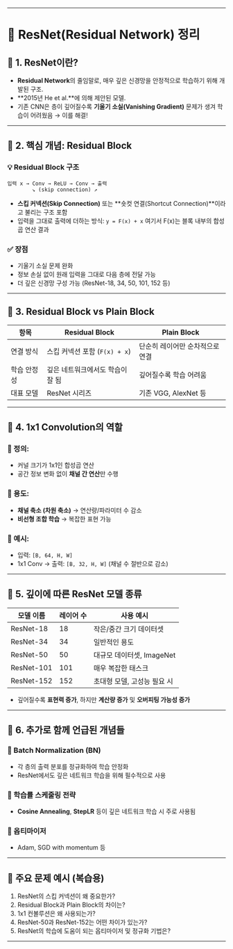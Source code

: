 
---

# 🧠 ResNet(Residual Network) 정리

## 🔷 1. ResNet이란?

* **Residual Network**의 줄임말로, 매우 깊은 신경망을 안정적으로 학습하기 위해 개발된 구조.
* **2015년 He et al.**에 의해 제안된 모델.
* 기존 CNN은 층이 깊어질수록 **기울기 소실(Vanishing Gradient)** 문제가 생겨 학습이 어려웠음 → 이를 해결!

---

## 🔷 2. 핵심 개념: Residual Block

### 💡 Residual Block 구조

```
입력 x → Conv → ReLU → Conv → 출력
        ↘ (skip connection) ↗
```

* **스킵 커넥션(Skip Connection)** 또는 **숏컷 연결(Shortcut Connection)**이라고 불리는 구조 포함
* 입력을 그대로 출력에 더하는 방식:
  `y = F(x) + x`
  여기서 F(x)는 블록 내부의 합성곱 연산 결과

### ✅ 장점

* 기울기 소실 문제 완화
* 정보 손실 없이 원래 입력을 그대로 다음 층에 전달 가능
* 더 깊은 신경망 구성 가능 (ResNet-18, 34, 50, 101, 152 등)

---

## 🔷 3. Residual Block vs Plain Block

| 항목     | Residual Block         | Plain Block       |
| ------ | ---------------------- | ----------------- |
| 연결 방식  | 스킵 커넥션 포함 (`F(x) + x`) | 단순히 레이어만 순차적으로 연결 |
| 학습 안정성 | 깊은 네트워크에서도 학습이 잘 됨     | 깊어질수록 학습 어려움      |
| 대표 모델  | ResNet 시리즈             | 기존 VGG, AlexNet 등 |

---

## 🔷 4. 1x1 Convolution의 역할

### 🔸 정의:

* 커널 크기가 1x1인 합성곱 연산
* 공간 정보 변화 없이 **채널 간 연산**만 수행

### 🔸 용도:

* **채널 축소 (차원 축소)** → 연산량/파라미터 수 감소
* **비선형 조합 학습** → 복잡한 표현 가능

### 🔸 예시:

* 입력: `[B, 64, H, W]`
* 1x1 Conv → 출력: `[B, 32, H, W]` (채널 수 절반으로 감소)

---

## 🔷 5. 깊이에 따른 ResNet 모델 종류

| 모델 이름      | 레이어 수 | 사용 예시              |
| ---------- | ----- | ------------------ |
| ResNet-18  | 18    | 작은/중간 크기 데이터셋      |
| ResNet-34  | 34    | 일반적인 용도            |
| ResNet-50  | 50    | 대규모 데이터셋, ImageNet |
| ResNet-101 | 101   | 매우 복잡한 태스크         |
| ResNet-152 | 152   | 초대형 모델, 고성능 필요 시   |

* 깊어질수록 **표현력 증가**, 하지만 **계산량 증가** 및 **오버피팅 가능성 증가**

---

## 🔷 6. 추가로 함께 언급된 개념들

### 📌 Batch Normalization (BN)

* 각 층의 출력 분포를 정규화하여 학습 안정화
* ResNet에서도 깊은 네트워크 학습을 위해 필수적으로 사용

### 📌 학습률 스케줄링 전략

* **Cosine Annealing**, **StepLR** 등이 깊은 네트워크 학습 시 주로 사용됨

### 📌 옵티마이저

* Adam, SGD with momentum 등

---

## 🧩 주요 문제 예시 (복습용)

1. ResNet의 스킵 커넥션이 왜 중요한가?
2. Residual Block과 Plain Block의 차이는?
3. 1x1 컨볼루션은 왜 사용되는가?
4. ResNet-50과 ResNet-152는 어떤 차이가 있는가?
5. ResNet의 학습에 도움이 되는 옵티마이저 및 정규화 기법은?

---